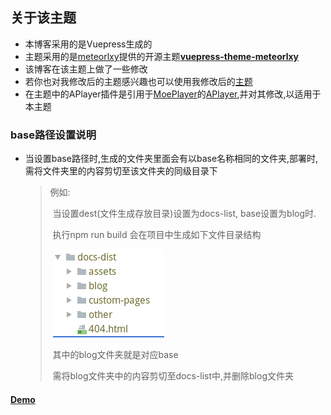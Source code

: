 ## 关于该主题
- 本博客采用的是Vuepress生成的
- 主题采用的是[meteorlxy](https://github.com/meteorlxy)提供的开源主题[**vuepress-theme-meteorlxy**](https://github.com/meteorlxy/vuepress-theme-meteorlxy)
- 该博客在该主题上做了一些修改
- 若你也对我修改后的主题感兴趣也可以使用我修改后的[主题](https://github.com/zpcwr/vuepress-theme-meteorlxy-cwr)
- 在主题中的APlayer插件是引用于[MoePlayer](https://github.com/MoePlayer)的[APlayer](https://github.com/MoePlayer/APlayer),并对其修改,以适用于本主题
### base路径设置说明
- 当设置base路径时,生成的文件夹里面会有以base名称相同的文件夹,部署时,需将文件夹里的内容剪切至该文件夹的同级目录下

  > 例如:
  >
  > ​	当设置dest(文件生成存放目录)设置为docs-list, base设置为blog时.
  >
  > ​	执行npm run build 会在项目中生成如下文件目录结构
  >
  > ​	![](./docs-list.png)
  >
  > ​	其中的blog文件夹就是对应base
  >
  > ​	需将blog文件夹中的内容剪切至docs-list中,并删除blog文件夹

#### [Demo](http://xmcwr.gitee.io/blog/)
